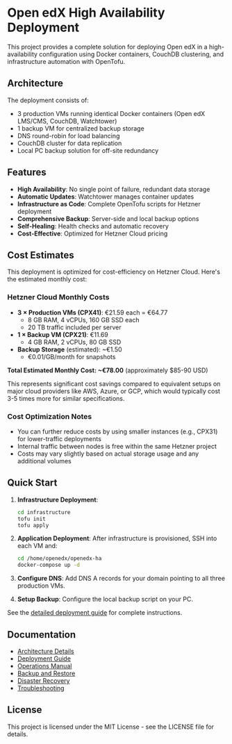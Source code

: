 # Open edX High Availability Deployment

This project provides a complete solution for deploying Open edX in a high-availability configuration using Docker containers, CouchDB clustering, and infrastructure automation with OpenTofu.

## Architecture

The deployment consists of:
- 3 production VMs running identical Docker containers (Open edX LMS/CMS, CouchDB, Watchtower)
- 1 backup VM for centralized backup storage
- DNS round-robin for load balancing
- CouchDB cluster for data replication
- Local PC backup solution for off-site redundancy

## Features

- **High Availability**: No single point of failure, redundant data storage
- **Automatic Updates**: Watchtower manages container updates
- **Infrastructure as Code**: Complete OpenTofu scripts for Hetzner deployment
- **Comprehensive Backup**: Server-side and local backup options
- **Self-Healing**: Health checks and automatic recovery
- **Cost-Effective**: Optimized for Hetzner Cloud pricing

## Cost Estimates

This deployment is optimized for cost-efficiency on Hetzner Cloud. Here's the estimated monthly cost:

### Hetzner Cloud Monthly Costs
- **3 × Production VMs (CPX41)**: €21.59 each = €64.77
  - 8 GB RAM, 4 vCPUs, 160 GB SSD each
  - 20 TB traffic included per server
- **1 × Backup VM (CPX21)**: €11.69
  - 4 GB RAM, 2 vCPUs, 80 GB SSD
- **Backup Storage** (estimated): ~€1.50
  - €0.01/GB/month for snapshots

**Total Estimated Monthly Cost: ~€78.00** (approximately $85-90 USD)

This represents significant cost savings compared to equivalent setups on major cloud providers like AWS, Azure, or GCP, which would typically cost 3-5 times more for similar specifications.

### Cost Optimization Notes
- You can further reduce costs by using smaller instances (e.g., CPX31) for lower-traffic deployments
- Internal traffic between nodes is free within the same Hetzner project
- Costs may vary slightly based on actual storage usage and any additional volumes

## Quick Start

1. **Infrastructure Deployment**:
   ```bash
   cd infrastructure
   tofu init
   tofu apply
   ```

2. **Application Deployment**:
   After infrastructure is provisioned, SSH into each VM and:
   ```bash
   cd /home/openedx/openedx-ha
   docker-compose up -d
   ```

3. **Configure DNS**:
   Add DNS A records for your domain pointing to all three production VMs.

4. **Setup Backup**:
   Configure the local backup script on your PC.

See the [detailed deployment guide](docs/deployment.md) for complete instructions.

## Documentation

- [Architecture Details](docs/architecture.md)
- [Deployment Guide](docs/deployment.md)
- [Operations Manual](docs/operations.md)
- [Backup and Restore](docs/backup.md)
- [Disaster Recovery](docs/disaster-recovery.md)
- [Troubleshooting](docs/troubleshooting.md)

## License

This project is licensed under the MIT License - see the LICENSE file for details.


